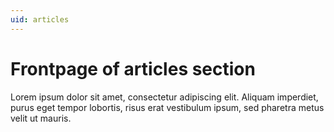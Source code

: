```yaml
---
uid: articles
---
```


# Frontpage of articles section

Lorem ipsum dolor sit amet, consectetur adipiscing elit. Aliquam imperdiet, purus eget tempor lobortis, risus erat vestibulum ipsum, sed pharetra metus velit ut mauris.
